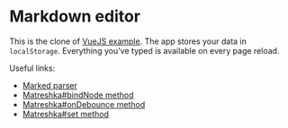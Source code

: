# Markdown editor
This is the clone of [VueJS example](http://vuejs.org/examples/index.html). The app stores your data in ``localStorage``. Everything you've typed is available on every page reload.

Useful links:
- [Marked parser](https://github.com/chjj/marked)
- [Matreshka#bindNode method](http://matreshka.io/#!Matreshka-bindNode)
- [Matreshka#onDebounce method](http://matreshka.io/#!Matreshka-onDebounce)
- [Matreshka#set method](http://matreshka.io/#!Matreshka-set)
